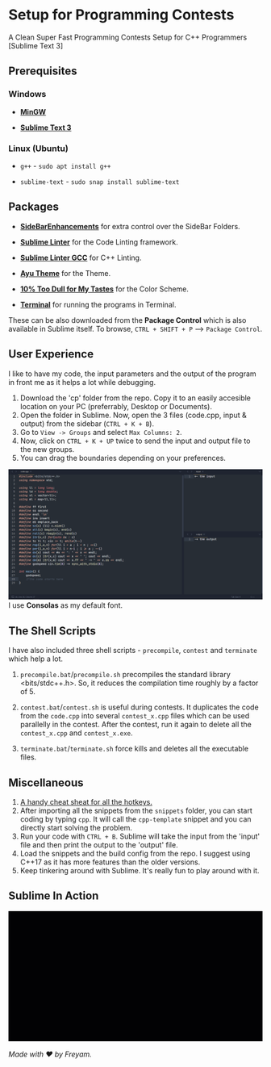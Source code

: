 # Setup for Programming Contests
A Clean Super Fast Programming Contests Setup for C++ Programmers [Sublime Text 3]


## Prerequisites
### Windows
* [**MinGW**](https://sourceforge.net/projects/mingw/files/latest/download "Download Link")

* [**Sublime Text 3**](https://www.sublimetext.com/3 "Download Link")

### Linux (Ubuntu)
* `g++` - `sudo apt install g++`

* `sublime-text` - `sudo snap install sublime-text`


## Packages

* [**SideBarEnhancements**](https://packagecontrol.io/packages/SideBarEnhancements "Download Link") for extra control over the SideBar Folders.

* [**Sublime Linter**](https://packagecontrol.io/packages/SublimeLinter "Download Link") for the Code Linting framework.

* [**Sublime Linter GCC**](https://packagecontrol.io/packages/SublimeLinter-gcc "Download Link") for C++ Linting.

* [**Ayu Theme**](https://packagecontrol.io/packages/ayu "Download Link") for the Theme.

* [**10% Too Dull for My Tastes**](https://packagecontrol.io/packages/10%25%20Too%20Dull%20for%20My%20Tastes%20Color%20Scheme "Download Link") for the Color Scheme.

* [**Terminal**](https://packagecontrol.io/packages/Terminal "Download Link") for running the programs in Terminal.

These can be also downloaded from the **Package Control** which is also available in Sublime itself. To browse, `CTRL + SHIFT + P` --> `Package Control`.

## User Experience
I like to have my code, the input parameters and the output of the program in front me as it helps a lot while debugging.

1. Download the 'cp' folder from the repo. Copy it to an easily accesible location on your PC (preferrably, Desktop or Documents).
2. Open the folder in Sublime. Now, open the 3 files (code.cpp, input & output) from the sidebar (`CTRL + K + B`).
3. Go to `View -> Groups` and select `Max Columns: 2`. 
4. Now, click on `CTRL + K + UP` twice to send the input and output file to the new groups.
5. You can drag the boundaries depending on your preferences.


![Screenshot](interface.png?raw=true "My Setup")
I use **Consolas** as my default font.

## The Shell Scripts
I have also included three shell scripts - `precompile`, `contest` and `terminate` which help a lot.

1. `precompile.bat`/`precompile.sh` precompiles the standard library <bits/stdc++.h>. So, it reduces the compilation time roughly by a factor of 5.

2. `contest.bat`/`contest.sh` is useful during contests. It duplicates the code from the `code.cpp` into several `contest_x.cpp` files which can be used parallelly in the contest. After the contest, run it again to delete all the `contest_x.cpp` and `contest_x.exe`.

3. `terminate.bat`/`terminate.sh` force kills and deletes all the executable files.

## Miscellaneous
1. [A handy cheat sheat for all the hotkeys.](https://www.shortcutfoo.com/app/dojos/sublime-text-3-win/cheatsheet "Must Learn")
2. After importing all the snippets from the `snippets` folder, you can start coding by typing `cpp`. It will call the `cpp-template` snippet and you can directly start solving the problem.
3. Run your code with `CTRL + B`. Sublime will take the input from the 'input' file and then print the output to the 'output' file.
4. Load the snippets and the build config from the repo. I suggest using C++17 as it has more features than the older versions.
5. Keep tinkering around with Sublime. It's really fun to play around with it.


## Sublime In Action
![Sample Code](experience.gif "Sample Code")


*Made with :heart: by Freyam.*
